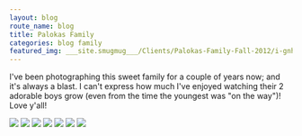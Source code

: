 ```yaml
---
layout: blog
route_name: blog
title: Palokas Family
categories: blog family
featured_img: ___site.smugmug___/Clients/Palokas-Family-Fall-2012/i-gnhLrjM/0/XL/Palokas%2036-XL.jpg
---
```

I've been photographing this sweet family for a couple of years now; and it's always a blast. I can't express how much I've enjoyed watching their 2 adorable boys grow (even from the time the youngest was "on the way")! Love y'all!

<img src="{{site.smugmug}}/Clients/Palokas-Family-Fall-2012/i-gnhLrjM/0/XL/Palokas%2036-XL.jpg"/>
<img src="{{site.smugmug}}/Clients/Palokas-Family-Fall-2012/i-FGqcQ32/0/XL/Palokas%2080-XL.jpg"/>
<img src="{{site.smugmug}}/Clients/Palokas-Family-Fall-2012/i-VdXQLFx/0/XL/Palokas%20100-XL.jpg"/>
<img src="{{site.smugmug}}/Clients/Palokas-Family-Fall-2012/i-bDbdVNg/0/XL/Palokas%20109-XL.jpg"/>
<img src="{{site.smugmug}}/Clients/Palokas-Family-Fall-2012/i-5KkqSZt/0/XL/Palokas%20111-XL.jpg"/>
<img src="{{site.smugmug}}/Clients/Palokas-Family-Fall-2012/i-gQLwpt9/0/M/Palokas%20114-M.jpg"/>
<img src="{{site.smugmug}}/Clients/Palokas-Family-Fall-2012/i-pd8N9P7/0/M/Palokas%20119-M.jpg"/>

